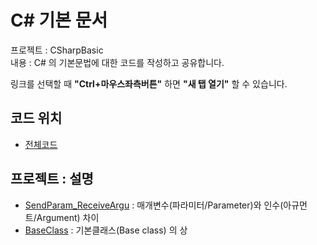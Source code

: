 # C# 기본 문서

프로젝트 : CSharpBasic \
내용 : C# 의 기본문법에 대한 코드를 작성하고 공유합니다.

링크를 선택할 때 **"Ctrl+마우스좌측버튼"** 하면 **"새 탭 열기"** 할 수 있습니다.

## 코드 위치

- [전체코드](Basic)

## 프로젝트 : 설명

- [SendParam_ReceiveArgu](Basic/SendParam_ReceiveArgu)
  : 매개변수(파라미터/Parameter)와 인수(아규먼트/Argument) 차이
- [BaseClass](https://github.com/KiSanGSofT/CSharpBasic/tree/master/Basic/BaseClass)
  : 기본클래스(Base class) 의 상
